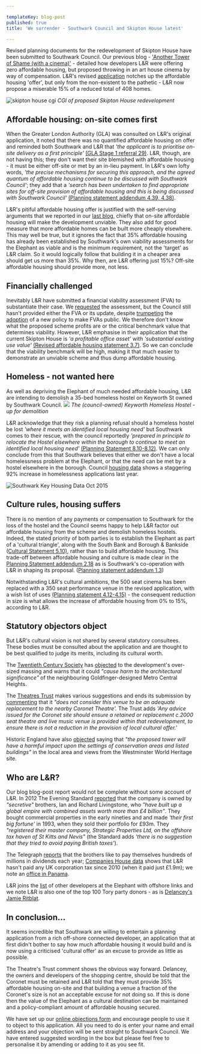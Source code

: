 ```yaml
---

templateKey: blog-post
published: true
title: 'We surrender - Southwark Council and Skipton House latest'

---
```

Revised planning documents for the redevelopment of Skipton House have been submitted to Southwark Council.  Our previous blog - ['Another Tower of Shame (with a cinema)'](http://35percent.org/2016-04-05-another-tower-of-shame-%28with-a-cinema%29/) -  detailed how developers L&R were offering zero affordable housing, but proposed throwing in an art house cinema by way of compensation.  L&R's revised [application](http://planbuild.southwark.gov.uk/documents/?casereference=15/AP/5125&system=DC) notches up the affordable housing 'offer', but only from the non-existent to the pathetic - L&R now propose a miserable 15% of a reduced total of 408 homes.  

![skipton house cgi](http://35percent.org/img/skiptonhouse.png)
*CGI of proposed Skipton House redevelopment*

## Affordable housing: on-site comes first
When the Greater London Authority (GLA) was consulted on L&R's original application, it noted that there was no quantified affordable housing on offer and reminded both Southwark and L&R that *'the applicant is to prioritise on-site delivery as a first principle'* [(GLA Stage 1 referral 29)](http://planbuild.southwark.gov.uk/documents/?GetDocument=%7B%7B%7B!kGxmoZgYgJk1gwYTnclyYQ==!%7D%7D%7D).  L&R, though, are not having this; they don't want their site blemished with affordable housing - it must be either off-site or met by an in-lieu payment.  In L&R's own  lofty words, *'the precise mechanisms for securing this approach, and the agreed quantum of affordable housing continue to be discussed with Southwark Council'*; they add that a  *'search has been undertaken to find appropriate sites for off-site provision of affordable housing and this is being discussed with Southwark Council'* [(Planning statement addendum 4.39, 4.38)](http://planbuild.southwark.gov.uk/documents/?GetDocument=%7B%7B%7B!aD1mAdR0/EPvGtX4ZbkrRQ==!%7D%7D%7D).

L&R's pitiful affordable housing offer is justified with the self-serving arguments that we reported in our [last blog](http://35percent.org/2016-04-05-another-tower-of-shame-%28with-a-cinema%29/), chiefly that on-site affordable housing will make the development unviable.  They also add for good measure that more affordable homes can be built more cheaply elsewhere.  This may well be true, but it ignores the fact that 35% affordable housing has already been established by Southwark's own viability assessments for the Elephant as viable and is the minimum requirement, not the 'target' as L&R claim. So it would logically follow that building it in a cheaper area should get us more than 35%.  Why then, are L&R offering just 15%?  Off-site affordable housing should provide more, not less.

## Financially challenged
Inevitably L&R have submitted a financial viability assessment (FVA) to substantiate their case. We [requested](http://crappistmartin.github.io/images/skiptonhouse_objection.pdf) the assessment,  but the Council still hasn't provided either the FVA or its update, despite [trumpeting](http://www.southwarknews.co.uk/news/closed-door-developer-deals-to-go-public/) the [adoption](http://www.southwark.gov.uk/info/200151/supplementary_planning_documents_and_guidance/3914/draft_development_viability_spd) of a new policy to make FVAs public.  We therefore don't know what the proposed scheme profits are or the critical benchmark value that determines viability. However, L&R emphasise in their application that the current  Skipton House is *'a profitable office asset'* with *'substantial existing use value'* [(Revised affordable housing statement 3.7)](http://planbuild.southwark.gov.uk/documents/?GetDocument=%7B%7B%7B!WkLwEIO15MGZYh0JyBNStw==!%7D%7D%7D). So we can conclude that the viability benchmark will be high, making it that much easier to demonstrate an unviable scheme and thus dump affordable housing.

## Homeless - not wanted here
As well as depriving the Elephant of much needed affordable housing, L&R are intending to demolish a 35-bed homeless hostel on Keyworth St owned by Southwark Council. 
![](http://35percent.org/img/keyworthhostel.png)
*The (council-owned) Keyworth Homeless Hostel -  up for demolition*

L&R acknowledge that they risk a planning refusal should a homeless hostel be lost *'where it meets an identified local housing need'* but  Southwark comes to their rescue, with the council reportedly *'prepared in principle to relocate the Hostel elsewhere within the borough to continue to meet an identified local housing need'*  [(Planning Statement 8.10-8.12)](http://planbuild.southwark.gov.uk/documents/?GetDocument=%7B%7B%7B!rD%2bXXQJ%2bzV9QuBQgqt9pRw==!%7D%7D%7D).
We can only conclude from this that Southwark believes that either we don't have a local homelessness problem at the Elephant, or that the need can be met by a hostel elsewhere in the borough.  Council  [housing data](http://www.southwark.gov.uk/download/downloads/id/13158/southwark_key_housing_data_october_2015) shows a staggering 92% increase in homelessness applications last year.

![Southwark Key Housing Data Oct 2015](http://35percent.org/img/homelessness.png)

## Culture rules, housing suffers
There is no mention of any payments or compensation to Southwark for the loss of the hostel and the Council seems happy to help L&R factor out affordable housing from the scheme and demolish homeless hostels. Indeed, the stated priority of both parties is to establish the Elephant as part of a 'cultural triangle', along with the South Bank and Borough & Bankside ([Cultural Statement  5.10)](http://planbuild.southwark.gov.uk/documents/?GetDocument=%7B%7B%7B!tlXP9gUbh1OWbngjrxPHzg==!%7D%7D%7D), rather than to build affordable housing. This trade-off between affordable housing and culture is made  clear in the [Planning Statement addendum 2.18](http://planbuild.southwark.gov.uk/documents/?GetDocument=%7B%7B%7B!aD1mAdR0/EPvGtX4ZbkrRQ==!%7D%7D%7D) as is  Southwark's co-operation with L&R in shaping  its proposal. ([Planning statement addendum 1.3](http://planbuild.southwark.gov.uk/documents/?GetDocument=%7B%7B%7B!aD1mAdR0/EPvGtX4ZbkrRQ==!%7D%7D%7D)) 

Notwithstanding L&R's cultural ambitions, the 500 seat cinema has been replaced with a 350 seat performance venue in the revised application, with a wish list of uses [(Planning statement 4.12-4.15)](%28http://planbuild.southwark.gov.uk/documents/?GetDocument=%7B%7B%7B!aD1mAdR0/EPvGtX4ZbkrRQ==!%7D%7D%7D%29) - the consequent reduction in size is what allows the increase of affordable housing from 0% to 15%, according to L&R.

## Statutory objectors object
But L&R's cultural vision is not shared by several statutory consultees.  These bodies must be consulted about the application and are thought to be best qualified to judge its merits, including its cultural worth.

The [Twentieth Century Society](http://www.c20society.org.uk/) has [objected](http://planbuild.southwark.gov.uk/documents/?GetDocument=%7b%7b%7b!esaPO98sP2f1NiF5lFzN5Q%3d%3d!%7d%7d%7d) to the development's over-sized massing and warns that it could _"cause harm to the architectural significance"_ of the neighbouring Goldfinger-designed Metro Central Heights.  

The [Theatres Trust](http://www.theatrestrust.org.uk/) makes various suggestions and ends its submission by [commenting](http://planbuild.southwark.gov.uk/documents/?GetDocument=%7b%7b%7b!sFpO0ujuTlqkmzUkZsgKIA%3d%3d!%7d%7d%7d) that it *"does not consider this venue to be an adequate replacement to the nearby Coronet Theatre'.*   The Trust adds *'Any advice issued for the Coronet site should ensure a retained or replacement c.2000 seat theatre and live music venue is provided within that redevelopment, to ensure there is not a reduction in the provision of local cultural offer.'*

Historic England have also [objected](http://planbuild.southwark.gov.uk/documents/?GetDocument=%7b%7b%7b!D6dFghnKjdlivVL5TYwULQ%3d%3d!%7d%7d%7d) saying that _"the proposed tower will have a harmful impact upon the settings of conservation areas and listed buildings"_ in the local area and views from the Westminster World Heritage site.

## Who are L&R?
Our blog blog-post  report would not be complete without some account of L&R.
In 2012 The Evening Standard [reported](http://www.standard.co.uk/news/london/london-brothers-behind-a-4-billion-secret-empire-7600590.html)   that the company is owned by _"secretive"_ brothers, Ian and Richard Livingstone, who _"have built up a global empire with combined assets worth more than £4 billion"_.  They bought commercial properties in the early nineties and and made *'their first big fortune'* in 1993, when they sold their portfolio for £93m.  They  _"registered their master company, Strategic Properties Ltd, on the offshore tax haven of St Kitts and Nevis"_ (the Standard adds *'there is no suggestion that they tried to avoid paying British taxes'*).   

The Telegraph [reports](http://www.telegraph.co.uk/finance/newsbysector/constructionandproperty/9644289/Ian-and-Richard-Livingstone-pay-themselves-124m-dividend.html) that the brothers like to pay themselves hundreds of millions in dividends each year;  [Companies House data](https://beta.companieshouse.gov.uk/company/02909660/filing-history) shows that L&R hasn't paid any UK corporation tax since 2010 (when it paid just £1.9m); we note an  [office in Panama](http://lrp.co.uk/contact/).

L&R joins the [list](http://35percent.org/2014-05-05-manx-connections-the-off-shore-home-of-the-elephants-developers/) of other developers at the Elephant with offshore links and we note L&R is also one of the top 100 Tory party donors - as is [Delancey's Jamie Ritblat](http://crappistmartin.github.io/images/PrivateEyeNo1311.pdf).

## In conclusion...
It seems incredible that Southwark are willing to entertain a planning  application from a rich off-shore connected developer, an application that at first didn't bother to say how much affordable housing it would build and is now using a criticised 'cultural offer' as an excuse to provide as little as possible. 

The Theatre's Trust comment shows the obvious way forward. Delancey, the owners and developers of the shopping centre, should be told that the Coronet must be retained and L&R told that they must provide 35% affordable housing on-site and that building a venue a fraction of the Coronet's size is not an acceptable excuse for not doing so. If this is done then the value of the Elephant as a cultural destination can  be maintained and a policy-compliant amount of affordable housing secured.

We have set up our [online objections form](http://commentform.herokuapp.com) and encourage people to use it to object to this application. All you need to do is enter your name and email address and your objection will be sent straight to Southwark Council. We have entered suggested wording in the box but please feel free to personalise it by amending or adding to it as you see fit. 

<meta name="twitter:card" content="summary" />
<meta name="twitter:title" content="Skipton House latest" />
<meta name="twitter:description" content="'We surrender'- Southwark Council and Skipton House tower of shame latest" />
<meta name="twitter:image" content="http://35percent.org/img/skiptonhouse.png" />















